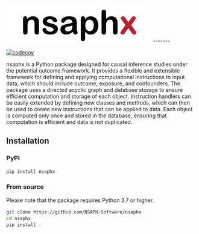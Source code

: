 

<img src="docsource/_static/nsaphx_logo.png" alt="Logo" height="100">
-------

[![codecov](https://codecov.io/gh/NSAPH-Software/nsaphx/branch/develop/graph/badge.svg?token=8aSueNmHZN)](https://codecov.io/gh/NSAPH-Software/nsaphx)

nsaphx is a Python package designed for causal inference studies under the potential outcome framework. It provides a flexible and extensible framework for defining and applying computational instructions to input data, which should include outcome, exposure, and confounders. The package uses a directed acyclic graph and database storage to ensure efficient computation and storage of each object. Instruction handlers can be easily extended by defining new classes and methods, which can then be used to create new instructions that can be applied to data. Each object is computed only once and stored in the database, ensuring that computation is efficient and data is not duplicated.

## Installation

### PyPI

```bash
pip install nsaphx
```

### From source

Please note that the package requires Python 3.7 or higher.

```bash
git clone https://github.com/NSAPH-Software/nsaphx
cd nsaphx
pip install .
```

